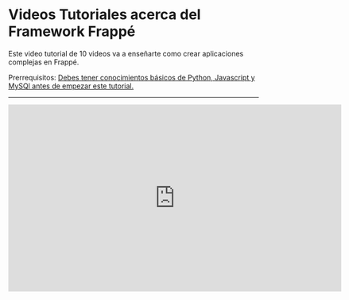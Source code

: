 <!-- add-breadcrumbs -->
# Videos Tutoriales acerca del Framework Frappé

Este video tutorial de 10 videos va a enseñarte como crear aplicaciones complejas en Frappé.

Prerrequisitos: <a href="/docs/user/es/tutorial/before.html" target="_blank">Debes tener conocimientos básicos de Python, Javascript y MySQl antes de empezar este tutorial.</a>

---

<iframe width="670" height="376" src="https://www.youtube.com/embed/videoseries?list=PL3lFfCEoMxvzHtsZHFJ4T3n5yMM3nGJ1W" frameborder="0" allowfullscreen></iframe>
